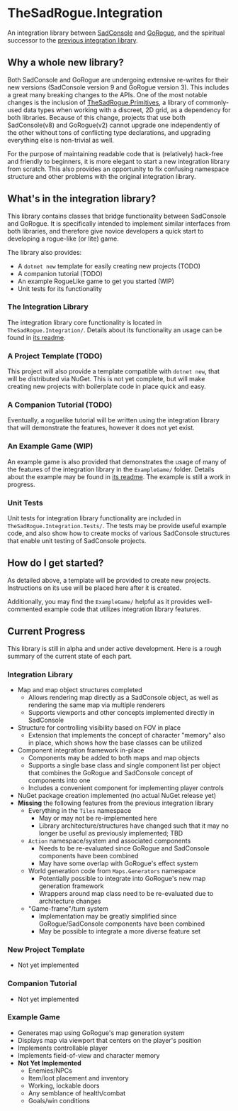 # TheSadRogue.Integration
An integration library between [SadConsole](https://github.com/Thraka/SadConsole) and [GoRogue](https://github.com/Chris3606/GoRogue), and the spiritual successor to the [previous integration library](https://github.com/thesadrogue/SadConsole.GoRogueHelpers).

## Why a whole new library?
Both SadConsole and GoRogue are undergoing extensive re-writes for their new versions (SadConsole version 9 and GoRogue version 3).  This includes a great many breaking changes to the APIs.  One of the most notable changes is the inclusion of [TheSadRogue.Primitives](https://github.com/thesadrogue/TheSadRogue.Primitives), a library of commonly-used data types when working with a discreet, 2D grid, as a dependency for both libraries.  Because of this change, projects that use both SadConsole(v8) and GoRogue(v2) cannot upgrade one independently of the other without tons of conflicting type declarations, and upgrading everything else is non-trivial as well. 

For the purpose of maintaining readable code that is (relatively) hack-free and friendly to beginners, it is more elegant to start a new integration library from scratch.  This also provides an opportunity to fix confusing namespace structure and other problems with the original integration library.

## What's in the integration library?
This library contains classes that bridge functionality between SadConsole and GoRogue. It is specifically intended to implement similar interfaces from both libraries, and therefore give novice developers a quick start to developing a rogue-like (or lite) game. 

The library also provides:
- A `dotnet new` template for easily creating new projects (TODO)
- A companion tutorial (TODO)
- An example RogueLike game to get you started (WIP)
- Unit tests for its functionality

### The Integration Library
The integration library core functionality is located in `TheSadRogue.Integration/`.  Details about its functionality an usage can be found in [its readme](TheSadRogue.Integration/README.md).

### A Project Template (TODO)
This project will also provide a template compatible with `dotnet new`, that will be distributed via NuGet.  This is not yet complete, but will make creating new projects with boilerplate code in place quick and easy.

### A Companion Tutorial (TODO)
Eventually, a roguelike tutorial will be written using the integration library that will demonstrate the features, however it does not yet exist.

### An Example Game (WIP)
An example game is also provided that demonstrates the usage of many of the features of the integration library in the `ExampleGame/` folder. Details about the example may be found in [its readme](ExampleGame/README.md).  The example is still a work in progress.

### Unit Tests
Unit tests for integration library functionality are included in `TheSadRogue.Integration.Tests/`.  The tests may be provide useful example code, and also show how to create mocks of various SadConsole structures that enable unit testing of SadConsole projects.


## How do I get started?
As detailed above, a template will be provided to create new projects.  Instructions on its use will be placed here after it is created.

Additionally, you may find the `ExampleGame/` helpful as it provides well-commented example code that utilizes integration library features.


## Current Progress
This library is still in alpha and under active development.  Here is a rough summary of the current state of each part.

### Integration Library
- Map and map object structures completed
    - Allows rendering map directly as a SadConsole object, as well as rendering the same map via multiple renderers
    - Supports viewports and other concepts implemented directly in SadConsole
- Structure for controlling visibility based on FOV in place
    - Extension that implements the concept of character "memory" also in place, which shows how the base classes can be utilized
- Component integration framework in-place
    - Components may be added to both maps and map objects
    - Supports a single base class and single component list per object that combines the GoRogue and SadConsole concept of components into one
	- Includes a convenient component for implementing player controls
- NuGet package creation implemented (no actual NuGet release yet)
- **Missing** the following features from the previous integration library
    - Everything in the `Tiles` namespace
	    - May or may not be re-implemented here
		- Library architecture/structures have changed such that it may no longer be useful as previously implemented; TBD
	- `Action` namespace/system and associated components
	    - Needs to be re-evaluated since GoRogue and SadConsole components have been combined
		- May have some overlap with GoRogue's effect system
	- World generation code from `Maps.Generators` namespace
	    - Potentially possible to integrate into GoRogue's new map generation framework
		- Wrappers around map class need to be re-evaluated due to architecture changes
	- "Game-frame"/turn system
	    - Implementation may be greatly simplified since GoRogue/SadConsole components have been combined
		- May be possible to integrate a more diverse feature set

### New Project Template
- Not yet implemented

### Companion Tutorial
- Not yet implemented

### Example Game
- Generates map using GoRogue's map generation system
- Displays map via viewport that centers on the player's position
- Implements controllable player
- Implements field-of-view and character memory
- **Not Yet Implemented**
    - Enemies/NPCs
	- Item/loot placement and inventory
	- Working, lockable doors
	- Any semblance of health/combat
	- Goals/win conditions